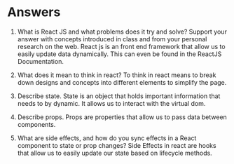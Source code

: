 # Answers

1. What is React JS and what problems does it try and solve? Support your answer with concepts introduced in class and from your personal research on the web.
   React js is an front end framework that allow us to easily update data dynamically. This can even be found in the ReactJS Documentation.

1. What does it mean to think in react?
   To think in react means to break down designs and concepts into different elements to simplify the page.
1. Describe state.
   State is an object that holds important information that needs to by dynamic. It allows us to interact with the
   virtual dom.
1. Describe props.
   Props are properties that allow us to pass data between components.
1. What are side effects, and how do you sync effects in a React component to state or prop changes?
   Side Effects in react are hooks that allow us to easily update our state based on lifecycle methods.

